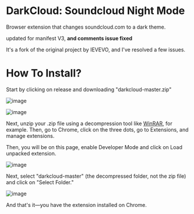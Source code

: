 # DarkCloud: Soundcloud Night Mode
Browser extension that changes soundcloud.com to a dark theme.

updated for manifest V3, **and comments issue fixed**

It's a fork of the original project by IEVEVO, and I've resolved a few issues.

# How To Install?

Start by clicking on release and downloading "darkcloud-master.zip"

![image](https://github.com/user-attachments/assets/ee6ffa36-fa90-414d-8a86-d349ed1fc2ac)

![image](https://github.com/user-attachments/assets/c7048576-83c8-4464-9152-a390975d922f)

Next, unzip your .zip file using a decompression tool like [WinRAR](https://www.win-rar.com/start.html?&L=10), for example. Then, go to Chrome, click on the three dots, go to Extensions, and manage extensions.

Then, you will be on this page, enable Developer Mode and click on Load unpacked extension.

![image](https://github.com/user-attachments/assets/c96129a3-b6c3-4b88-b25b-79af0f18b134)

Next, select "darkcloud-master" (the decompressed folder, not the zip file) and click on "Select Folder."

![image](https://github.com/user-attachments/assets/74411e0e-19ee-4435-95a7-f268afa95231)

And that's it—you have the extension installed on Chrome.
